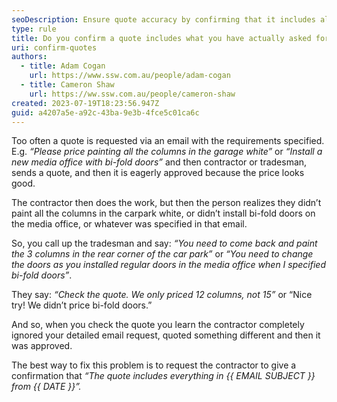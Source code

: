 ```yaml
---
seoDescription: Ensure quote accuracy by confirming that it includes all specified requirements and details.
type: rule
title: Do you confirm a quote includes what you have actually asked for?
uri: confirm-quotes
authors:
  - title: Adam Cogan
    url: https://www.ssw.com.au/people/adam-cogan
  - title: Cameron Shaw
    url: https://ww.ssw.com.au/people/cameron-shaw
created: 2023-07-19T18:23:56.947Z
guid: a4207a5e-a92c-43ba-9e3b-4fce5c01ca6c
---
```


Too often a quote is requested via an email with the requirements specified. E.g. _“Please price painting all the columns in the garage white”_ or _“Install a new media office with bi-fold doors”_ and then contractor or tradesman, sends a quote, and then it is eagerly approved because the price looks good.

The contractor then does the work, but then the person realizes they didn’t paint all the columns in the carpark white, or didn’t install bi-fold doors on the media office, or whatever was specified in that email.

<!--endintro-->

So, you call up the tradesman and say: _“You need to come back and paint the 3 columns in the rear corner of the car park”_ or _“You need to change the doors as you installed regular doors in the media office when I specified bi-fold doors”_.

They say: _“Check the quote. We only priced 12 columns, not 15”_ or “Nice try! We didn’t price bi-fold doors.”

And so, when you check the quote you learn the contractor completely ignored your detailed email request, quoted something different and then it was approved.

The best way to fix this problem is to request the contractor to give a confirmation that _“The quote includes everything in {{ EMAIL SUBJECT }} from {{ DATE }}”._
